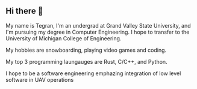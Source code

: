 ## Hi there 👋

My name is Tegran, I'm an undergrad at Grand Valley State University, and I'm pursuing my degree in Computer Engineering. I hope to transfer to the University of Michigan College of Engineering.

My hobbies are snowboarding, playing video games and coding.

My top 3 programming laungauges are Rust, C/C++, and Python.

I hope to be a software engineering emphazing integration of low level software in UAV operations

<!--
**TegranGrigorian/TegranGrigorian** is a ✨ _special_ ✨ repository because its `README.md` (this file) appears on your GitHub profile.

Here are some ideas to get you started:

- 🔭 I’m currently working on ...
- 🌱 I’m currently learning ...
- 👯 I’m looking to collaborate on ...
- 🤔 I’m looking for help with ...
- 💬 Ask me about ...
- 📫 How to reach me: ...
- 😄 Pronouns: ...
- ⚡ Fun fact: ...
-->
